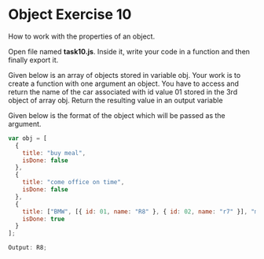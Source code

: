 # Object Exercise 10

How to work with the properties of an object.

Open file named **task10.js**. Inside it, write your code in a function and then finally export it.

Given below is an array of objects stored in variable obj. Your work is to create a function with one argument an object. You have to access and return
the name of the car associated with id value 01 stored in the 3rd object of array obj.
Return the resulting value in an output variable

Given below is the format of the object which will be passed as the argument.

```js
var obj = [
  {
    title: "buy meal",
    isDone: false
  },
  {
    title: "come office on time",
    isDone: false
  },
  {
    title: ["BMW", [{ id: 01, name: "R8" }, { id: 02, name: "r7" }], "maruti"],
    isDone: true
  }
];
```

```js
Output: R8;
```